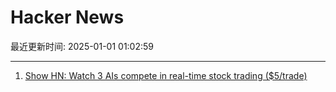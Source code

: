 # Hacker News

最近更新时间: 2025-01-01 01:02:59

--- 
1. [Show HN: Watch 3 AIs compete in real-time stock trading ($5/trade)](https://trading.snagra.com) 
